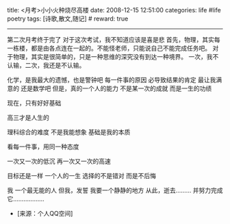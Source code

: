 title: <月考>小小火种烧尽高楼 
date: 2008-12-15 12:51:00
categories: life #life poetry
tags: [诗歌,散文,随记]  # <!--more-->
reward: true

---

第二次月考终于完了
对于这次考试，我不知道应该是喜是悲
首先，物理，其实每一栋楼，都是由各点连在一起的。不能怪老师，只能说自己不能完成任务吧。
对于物理，其实是很简单的，只是一种思维的深究没有到达一种境界。
一次，我不认输，二次，我还是不认输。

<!--more-->

化学，是我最大的遗憾，也是警钟吧
每一件事的原因
必导致结果的肯定
最让我满意的
还是数学吧
但是，真的一个人的能力
不是某一次的成就
而是一生的功绩

现在，只有好好基础

高三才是人生的

理科综合的难度
不是我能想象
基础是我的本质


看每一件事，用同一种态度

一次又一次的低沉
再一次又一次的高速

目标还是一样
一个人的一生
选择的不是错对
而是不后悔

我
一个最无能的人
但我，发誓
我要一个静静的地方
从此，逝去………
并努力完成它………………


- [来源：个人QQ空间]
